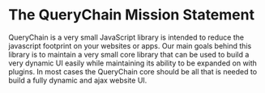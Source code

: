 # The QueryChain Mission Statement
QueryChain is a very small JavaScript library is intended to reduce the javascript footprint on your websites or apps. Our main goals behind this library is to maintain a very small core library that can be used to build a very dynamic UI easily while maintaining its ability to be expanded on with plugins. In most cases the QueryChain core should be all that is needed to build a fully dynamic and ajax website UI.
